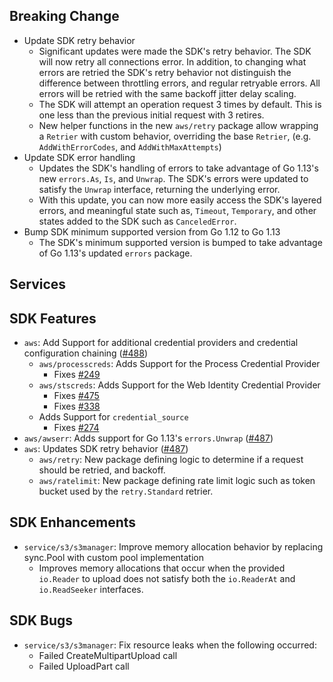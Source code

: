 Breaking Change
---

* Update SDK retry behavior 
  * Significant updates were made the SDK's retry behavior. The SDK will now retry all connections error. In addition, to changing what errors are retried the SDK's retry behavior not distinguish the difference between throttling errors, and regular retryable errors. All errors will be retried with the same backoff jitter delay scaling.
  * The SDK will attempt an operation request 3 times by default. This is one less than the previous initial request with 3 retires.
  * New helper functions in the new `aws/retry` package allow wrapping a `Retrier` with custom behavior, overriding the base `Retrier`, (e.g. `AddWithErrorCodes`, and `AddWithMaxAttempts`)
* Update SDK error handling
  * Updates the SDK's handling of errors to take advantage of Go 1.13's new `errors.As`, `Is`, and `Unwrap`. The SDK's errors were updated to satisfy the `Unwrap` interface, returning the underlying error.
  * With this update, you can now more easily access the SDK's layered errors, and meaningful state such as, `Timeout`, `Temporary`, and other states added to the SDK such as `CanceledError`.
* Bump SDK minimum supported version from Go 1.12 to Go 1.13
  * The SDK's minimum supported version is bumped to take advantage of Go 1.13's updated `errors` package.

Services
---

SDK Features
---
* `aws`: Add Support for additional credential providers and credential configuration chaining ([#488](https://github.com/aws/aws-sdk-go-v2/pull/488))
  * `aws/processcreds`: Adds Support for the Process Credential Provider
    * Fixes [#249](https://github.com/aws/aws-sdk-go-v2/issues/249)
  * `aws/stscreds`: Adds Support for the Web Identity Credential Provider
    * Fixes [#475](https://github.com/aws/aws-sdk-go-v2/issues/475)
    * Fixes [#338](https://github.com/aws/aws-sdk-go-v2/issues/338)
  * Adds Support for `credential_source`
    * Fixes [#274](https://github.com/aws/aws-sdk-go-v2/issues/274)
* `aws/awserr`: Adds support for Go 1.13's `errors.Unwrap` ([#487](https://github.com/aws/aws-sdk-go-v2/pull/487))
* `aws`: Updates SDK retry behavior ([#487](https://github.com/aws/aws-sdk-go-v2/pull/487))
  * `aws/retry`: New package defining logic to determine if a request should be retried, and backoff.
  * `aws/ratelimit`: New package defining rate limit logic such as token bucket used by the `retry.Standard` retrier.

SDK Enhancements
---
* `service/s3/s3manager`: Improve memory allocation behavior by replacing sync.Pool with custom pool implementation
  * Improves memory allocations that occur when the provided `io.Reader` to upload does not satisfy both the `io.ReaderAt` and `io.ReadSeeker` interfaces.

SDK Bugs
---
* `service/s3/s3manager`: Fix resource leaks when the following occurred:
  * Failed CreateMultipartUpload call
  * Failed UploadPart call

